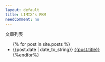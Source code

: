 ```yaml
---
layout: default
title: LIMIX's PKM
needComment: no
---
```

文章列表

<ul>
{% for post in site.posts %}
<li>{{post.date | date_to_string}} <a href="{{site.baseurl}}{{post.url}}">{{post.title}}</a></li>
{%endfor%}
</ul>
